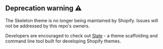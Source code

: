 ## Deprecation warning ⚠️

The Skeleton theme is no longer being maintained by Shopify.  Issues will not be addressed by this
repo's owners.

Developers are encouraged to check out [Slate](https://github.com/Shopify/slate) - a theme scaffolding and command line tool built for developing Shopify themes.
